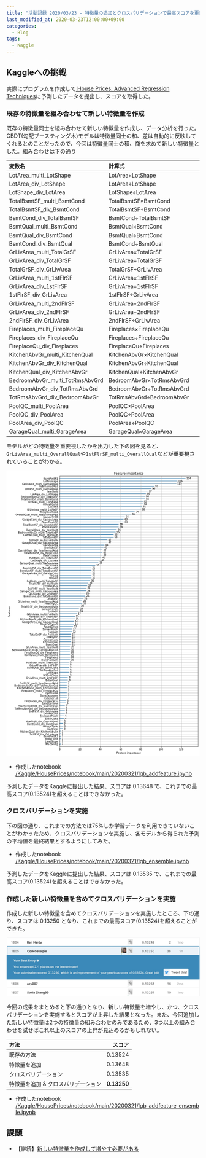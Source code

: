 ```yaml
---
title: "活動記録 2020/03/23 - 特徴量の追加とクロスバリデーションで最高スコアを更新"
last_modified_at: 2020-03-23T12:00:00+09:00
categories:
  - Blog
tags:
  - Kaggle
---
```


## Kaggleへの挑戦
実際にプログラムを作成して[
House Prices: Advanced Regression Techniques](https://www.kaggle.com/c/house-prices-advanced-regression-techniques/overview)に予測したデータを提出し、スコアを取得した。  

### 既存の特徴量を組み合わせて新しい特徴量を作成
既存の特徴量同士を組み合わせて新しい特徴量を作成し、データ分析を行った。GBDT(勾配ブースティング木)モデルは特徴量同士の和、差は自動的に反映してくれるとのことだったので、今回は特徴量同士の積、商を求めて新しい特徴量とした。組み合わせは下の通り

|変数名|計算式||変数名|計算式|
|:---|:---|:---:|:---|:---|
|LotArea_multi_LotShape|LotArea×LotShape||GarageQual_div_GarageArea|GarageQual÷GarageArea|
|LotArea_div_LotShape|LotArea÷LotShape||GarageArea_div_GarageQual|GarageArea÷GarageQual|
|LotShape_div_LotArea|LotShape÷LotArea||GarageCars_multi_GarageArea|GarageCars×GarageArea|
|TotalBsmtSF_multi_BsmtCond|TotalBsmtSF×BsmtCond||GarageCars_div_GarageArea|GarageCars÷GarageArea|
|TotalBsmtSF_div_BsmtCond|TotalBsmtSF÷BsmtCond||GarageArea_div_GarageCars|GarageArea÷GarageCars|
|BsmtCond_div_TotalBsmtSF|BsmtCond÷TotalBsmtSF||OverallQual_multi_YearBuilt|OverallQual×YearBuilt|
|BsmtQual_multi_BsmtCond|BsmtQual×BsmtCond||OverallQual_div_YearBuilt|OverallQual÷YearBuilt|
|BsmtQual_div_BsmtCond|BsmtQual÷BsmtCond||YearBuilt_div_OverallQual|YearBuilt÷OverallQual|
|BsmtCond_div_BsmtQual|BsmtCond÷BsmtQual||OverallQual_multi_YearRemodAdd|OverallQual×YearRemodAdd|
|GrLivArea_multi_TotalGrSF|GrLivArea×TotalGrSF||OverallQual_div_YearRemodAdd|OverallQual÷YearRemodAdd|
|GrLivArea_div_TotalGrSF|GrLivArea÷TotalGrSF||YearRemodAdd_div_OverallQual|YearRemodAdd÷OverallQual|
|TotalGrSF_div_GrLivArea|TotalGrSF÷GrLivArea||BsmtUnfSF_multi_TotalBsmtSF|BsmtUnfSF×TotalBsmtSF|
|GrLivArea_multi_1stFlrSF|GrLivArea×1stFlrSF||BsmtUnfSF_div_TotalBsmtSF|BsmtUnfSF÷TotalBsmtSF|
|GrLivArea_div_1stFlrSF|GrLivArea÷1stFlrSF||TotalBsmtSF_div_BsmtUnfSF|TotalBsmtSF÷BsmtUnfSF|
|1stFlrSF_div_GrLivArea|1stFlrSF÷GrLivArea||FullBath_multi_TotalGrSF|FullBath×TotalGrSF|
|GrLivArea_multi_2ndFlrSF|GrLivArea×2ndFlrSF||FullBath_div_TotalGrSF|FullBath÷TotalGrSF|
|GrLivArea_div_2ndFlrSF|GrLivArea÷2ndFlrSF||TotalGrSF_div_FullBath|TotalGrSF÷FullBath|
|2ndFlrSF_div_GrLivArea|2ndFlrSF÷GrLivArea||HalfBath_multi_TotalGrSF|HalfBath×TotalGrSF|
|Fireplaces_multi_FireplaceQu|Fireplaces×FireplaceQu||HalfBath_div_TotalGrSF|HalfBath÷TotalGrSF|
|Fireplaces_div_FireplaceQu|Fireplaces÷FireplaceQu||TotalGrSF_div_HalfBath|TotalGrSF÷HalfBath|
|FireplaceQu_div_Fireplaces|FireplaceQu÷Fireplaces||BedroomAbvGr_multi_TotalGrSF|BedroomAbvGr×TotalGrSF|
|KitchenAbvGr_multi_KitchenQual|KitchenAbvGr×KitchenQual||BedroomAbvGr_div_TotalGrSF|BedroomAbvGr÷TotalGrSF|
|KitchenAbvGr_div_KitchenQual|KitchenAbvGr÷KitchenQual||TotalGrSF_div_BedroomAbvGr|TotalGrSF÷BedroomAbvGr|
|KitchenQual_div_KitchenAbvGr|KitchenQual÷KitchenAbvGr||1stFlrSF_multi_OverallQual|1stFlrSF×OverallQual|
|BedroomAbvGr_multi_TotRmsAbvGrd|BedroomAbvGr×TotRmsAbvGrd||1stFlrSF_multi_YearBuilt|1stFlrSF×YearBuilt|
|BedroomAbvGr_div_TotRmsAbvGrd|BedroomAbvGr÷TotRmsAbvGrd||1stFlrSF_multi_YearRemodAdd|1stFlrSF×YearRemodAdd|
|TotRmsAbvGrd_div_BedroomAbvGr|TotRmsAbvGrd÷BedroomAbvGr||1stFlrSF_multi_FullBath|1stFlrSF×FullBath|
|PoolQC_multi_PoolArea|PoolQC×PoolArea||GrLivArea_multi_OverallQual|GrLivArea×OverallQual|
|PoolQC_div_PoolArea|PoolQC÷PoolArea||GrLivArea_multi_YearBuilt|GrLivArea×YearBuilt|
|PoolArea_div_PoolQC|PoolArea÷PoolQC||GrLivArea_multi_YearRemodAdd|GrLivArea×YearRemodAdd|
|GarageQual_multi_GarageArea|GarageQual×GarageArea||GrLivArea_multi_FullBath|GrLivArea×FullBath|


モデルがどの特徴量を重要視したかを出力した下の図を見ると、` GrLivArea_multi_OverallQual `や`1stFlrSF_multi_OverallQual`などが重要視されていることがわかる。

<img src="/assets/images/posts/report_20200321/feature_importance.png" witdh="500">

* 作成したnotebook  
[/Kaggle/HousePrices/notebook/main/20200321/lgb_addfeature.ipynb](https://github.com/CodeSeterpie/CodeSeterpie/blob/develop/Kaggle/HousePrices/notebook/main/20200321/lgb_addfeature.ipynb)

予測したデータをKaggleに提出した結果、スコアは 0.13648 で、これまでの最高スコア(0.13524)を超えることはできなかった。

### クロスバリデーションを実施
下の図の通り、これまでの方法では75%しか学習データを利用できていないことがわかったため、クロスバリデーションを実施し、各モデルから得られた予測の平均値を最終結果とするようにしてみた。

* 作成したnotebook  
[/Kaggle/HousePrices/notebook/main/20200321/lgb_ensemble.ipynb](https://github.com/CodeSeterpie/CodeSeterpie/blob/develop/Kaggle/HousePrices/notebook/main/20200321/lgb_ensemble.ipynb)

予測したデータをKaggleに提出した結果、スコアは 0.13535 で、これまでの最高スコア(0.13524)を超えることはできなかった。

### 作成した新しい特徴量を含めてクロスバリデーションを実施
作成した新しい特徴量を含めてクロスバリデーションを実施したところ、下の通り、スコアは 0.13250 となり、これまでの最高スコア(0.13524)を超えることができた。

<img src="/assets/images/posts/report_20200321/score_addfeature_ensemble.jpg" witdh="500">

今回の成果をまとめると下の通りとなり、新しい特徴量を増やし、かつ、クロスバリデーションを実施するとスコアが上昇した結果となった。また、今回追加した新しい特徴量は2つの特徴量の組み合わせのみであるため、3つ以上の組み合わせを試せばこれ以上のスコアの上昇が見込めるかもしれない。

|方法|スコア|
|:---|---:|
|既存の方法|0.13524|
|特徴量を追加|0.13648|
|クロスバリデーション|0.13535|
|特徴量を追加 & クロスバリデーション|**0.13250**|


* 作成したnotebook  
[/Kaggle/HousePrices/notebook/main/20200321/lgb_addfeature_ensemble.ipynb](https://github.com/CodeSeterpie/CodeSeterpie/blob/develop/Kaggle/HousePrices/notebook/main/20200321/lgb_addfeature_ensemble.ipynb)

## 課題
* 【継続】[新しい特徴量を作成して増やす必要がある](https://github.com/CodeSeterpie/CodeSeterpie/issues/39)
